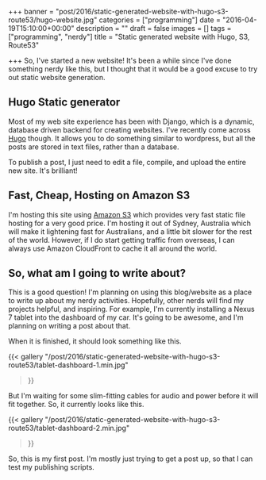 +++
banner = "post/2016/static-generated-website-with-hugo-s3-route53/hugo-website.jpg"
categories = ["programming"]
date = "2016-04-19T15:10:00+00:00"
description = ""
draft = false
images = []
tags = ["programming", "nerdy"]
title = "Static generated website with Hugo, S3, Route53"

+++
So, I've started a new website!  It's been a while since I've done something nerdy like this, but I thought that it
would be a good excuse to try out static website generation.

## Hugo Static generator

Most of my web site experience has been with Django, which is a dynamic, database driven backend for creating websites.
I've recently come across [Hugo](http://gohugo.io/) though.  It allows you to do something similar to wordpress, but all
the posts are stored in text files, rather than a database.

To publish a post, I just need to edit a file, compile, and upload the entire new site.  It's brilliant!

## Fast, Cheap, Hosting on Amazon S3

I'm hosting this site using [Amazon S3](https://aws.amazon.com/s3/) which provides very fast static file hosting for
a very good price.  I'm hosting it out of Sydney, Australia which will make it lightening fast for Australians, and a
little bit slower for the rest of the world.  However, if I do start getting traffic from overseas, I can always use
Amazon CloudFront to cache it all around the world.

## So, what am I going to write about?

This is a good question!  I'm planning on using this blog/website as a place to write up about my nerdy activities.
Hopefully, other nerds will find my projects helpful, and inspiring.  For example, I'm currently installing a Nexus 7
tablet into the dashboard of my car.  It's going to be awesome, and I'm planning on writing a post about that.

When it is finished, it should look something like this.

{{< gallery
    "/post/2016/static-generated-website-with-hugo-s3-route53/tablet-dashboard-1.min.jpg"
>}}

But I'm waiting for some slim-fitting cables for audio and power before it will fit together.  So, it currently looks
like this.

{{< gallery
    "/post/2016/static-generated-website-with-hugo-s3-route53/tablet-dashboard-2.min.jpg"
>}}

So, this is my first post.  I'm mostly just trying to get a post up, so that I can test my publishing scripts.